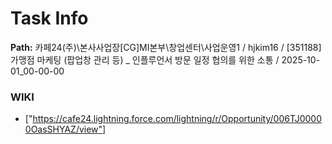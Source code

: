 # Task Info

**Path:** 카페24(주)\본사사업장\[CG]MI본부\창업센터\사업운영1 / hjkim16 / [351188] 가맹점 마케팅 (팝업창 관리 등) _ 인플루언서 방문 일정 협의를 위한 소통 / 2025-10-01_00-00-00

### WIKI
- ["https://cafe24.lightning.force.com/lightning/r/Opportunity/006TJ00000OasSHYAZ/view"]

